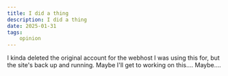 ```yaml
---
title: I did a thing
description: I did a thing
date: 2025-01-31
tags: 
    opinion
---
```


I kinda deleted the original account for the webhost I was using this for, but the site's back up and running. Maybe I'll get to working on this.... Maybe....